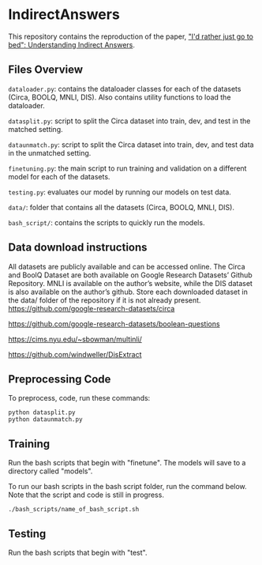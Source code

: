 # IndirectAnswers

This repository contains the reproduction of the paper, ["I'd rather just go to bed": Understanding Indirect Answers](https://arxiv.org/pdf/2010.03450.pdf). 

## Files Overview
`dataloader.py`: contains the dataloader classes for each of the datasets (Circa, BOOLQ, MNLI, DIS). Also contains utility functions to load the dataloader. 

`datasplit.py`: script to split the Circa dataset into train, dev, and test in the matched setting.

`dataunmatch.py`: script to split the Circa dataset into train, dev, and test data in the unmatched setting.

`finetuning.py`: the main script to run training and validation on a different model for each of the datasets. 

`testing.py`: evaluates our model by running our models on test data. 

`data/`: folder that contains all the datasets (Circa, BOOLQ, MNLI, DIS).

`bash_script/`: contains the scripts to quickly run the models.

## Data download instructions
All datasets are publicly available and can be accessed online. The Circa and BoolQ Dataset are both available on Google Research Datasets’ Github Repository. MNLI is available on the author’s website, while the DIS dataset is also available on the author’s github. Store each downloaded dataset in the data/ folder of the repository if it is not already present. 
https://github.com/google-research-datasets/circa

https://github.com/google-research-datasets/boolean-questions

https://cims.nyu.edu/~sbowman/multinli/

https://github.com/windweller/DisExtract

## Preprocessing Code
To preprocess, code, run these commands:
```
python datasplit.py
python dataunmatch.py
```

## Training
Run the bash scripts that begin with "finetune". The models will save to a directory called "models".

To run our bash scripts in the bash script folder, run the command below. Note that the script and code is still in progress. 

```
./bash_scripts/name_of_bash_script.sh
```

## Testing
Run the bash scripts that begin with "test".
